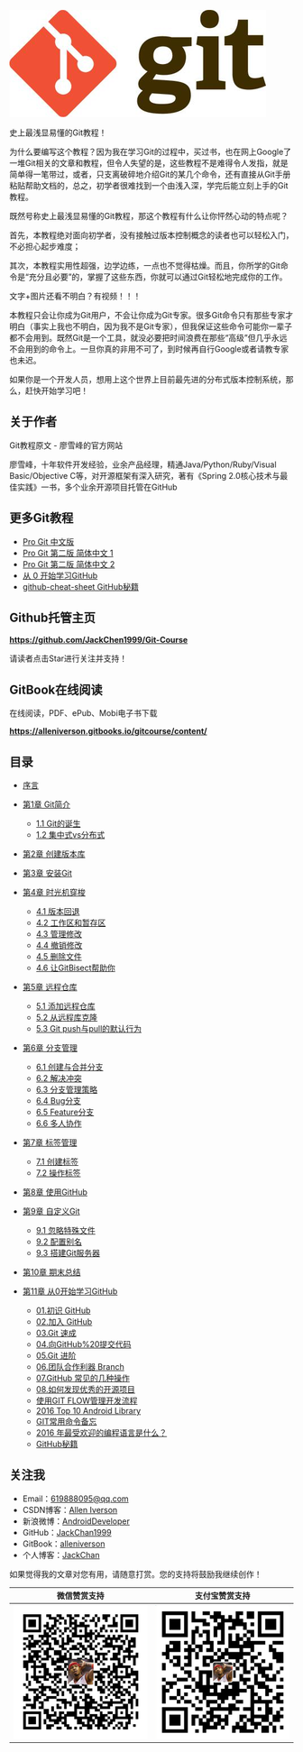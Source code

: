 ![git](assets/git0.jpg)

史上最浅显易懂的Git教程！

为什么要编写这个教程？因为我在学习Git的过程中，买过书，也在网上Google了一堆Git相关的文章和教程，但令人失望的是，这些教程不是难得令人发指，就是简单得一笔带过，或者，只支离破碎地介绍Git的某几个命令，还有直接从Git手册粘贴帮助文档的，总之，初学者很难找到一个由浅入深，学完后能立刻上手的Git教程。

既然号称史上最浅显易懂的Git教程，那这个教程有什么让你怦然心动的特点呢？

首先，本教程绝对面向初学者，没有接触过版本控制概念的读者也可以轻松入门，不必担心起步难度；

其次，本教程实用性超强，边学边练，一点也不觉得枯燥。而且，你所学的Git命令是“充分且必要”的，掌握了这些东西，你就可以通过Git轻松地完成你的工作。

文字+图片还看不明白？有视频！！！

本教程只会让你成为Git用户，不会让你成为Git专家。很多Git命令只有那些专家才明白（事实上我也不明白，因为我不是Git专家），但我保证这些命令可能你一辈子都不会用到。既然Git是一个工具，就没必要把时间浪费在那些“高级”但几乎永远不会用到的命令上。一旦你真的非用不可了，到时候再自行Google或者请教专家也未迟。

如果你是一个开发人员，想用上这个世界上目前最先进的分布式版本控制系统，那么，赶快开始学习吧！

## 关于作者

Git教程原文 - 廖雪峰的官方网站

廖雪峰，十年软件开发经验，业余产品经理，精通Java/Python/Ruby/Visual Basic/Objective C等，对开源框架有深入研究，著有《Spring 2.0核心技术与最佳实践》一书，多个业余开源项目托管在GitHub

## 更多Git教程

- [Pro Git 中文版](https://alleniverson.gitbooks.io/gitcourse/content/https://www.gitbook.com/book/0532/progit/details)
- [Pro Git 第二版 简体中文 1](https://git-scm.com/book/zh/v2)
- [Pro Git 第二版 简体中文 2](https://alleniverson.gitbooks.io/gitcourse/content/https://www.gitbook.com/book/bingohuang/progit2/details)
- [从 0 开始学习GitHub](https://alleniverson.gitbooks.io/gitcourse/content/https://www.gitbook.com/book/stormzhang/learn-github-from-zero/details)
- [github-cheat-sheet GitHub秘籍](https://alleniverson.gitbooks.io/gitcourse/content/https://github.com/tiimgreen/github-cheat-sheet/blob/master/README.zh-cn.html)

## Github托管主页

**https://github.com/JackChen1999/Git-Course**

请读者点击Star进行关注并支持！

## GitBook在线阅读

在线阅读，PDF、ePub、Mobi电子书下载

**https://alleniverson.gitbooks.io/gitcourse/content/**

## 目录

* [序言](https://alleniverson.gitbooks.io/gitcourse/content/README.html)

* [第1章 Git简介](https://alleniverson.gitbooks.io/gitcourse/content/第1章%20Git简介/README.html)
  * [1.1 Git的诞生](https://alleniverson.gitbooks.io/gitcourse/content/第1章%20Git简介/Git的诞生.html)
  * [1.2 集中式vs分布式](https://alleniverson.gitbooks.io/gitcourse/content/第1章%20Git简介/集中式vs分布式.html)

* [第2章 创建版本库](https://alleniverson.gitbooks.io/gitcourse/content/第2章%20创建版本库/README.html)

* [第3章 安装Git](https://alleniverson.gitbooks.io/gitcourse/content/第3章%20安装Git/README.html)

* [第4章 时光机穿梭](https://alleniverson.gitbooks.io/gitcourse/content/第4章%20时光机穿梭/README.html)
  * [4.1 版本回退](https://alleniverson.gitbooks.io/gitcourse/content/第4章%20时光机穿梭/版本回退.html)
  * [4.2 工作区和暂存区](https://alleniverson.gitbooks.io/gitcourse/content/第4章%20时光机穿梭/工作区和暂存区.html)
  * [4.3 管理修改](https://alleniverson.gitbooks.io/gitcourse/content/第4章%20时光机穿梭/管理修改.html)
  * [4.4 撤销修改](https://alleniverson.gitbooks.io/gitcourse/content/第4章%20时光机穿梭/撤销修改.html)
  * [4.5 删除文件](https://alleniverson.gitbooks.io/gitcourse/content/第4章%20时光机穿梭/删除文件.html)
  * [4.6 让GitBisect帮助你](https://alleniverson.gitbooks.io/gitcourse/content/第4章%20时光机穿梭/让GitBisect帮助你.html)

* [第5章 远程仓库](https://alleniverson.gitbooks.io/gitcourse/content/第5章%20远程仓库/README.html)
  * [5.1 添加远程仓库](https://alleniverson.gitbooks.io/gitcourse/content/第5章%20远程仓库/添加远程仓库.html)
  * [5.2 从远程库克隆](https://alleniverson.gitbooks.io/gitcourse/content/第5章%20远程仓库/从远程库克隆.html)
  * [5.3 Git push与pull的默认行为](https://alleniverson.gitbooks.io/gitcourse/content/第5章%20远程仓库/push与pull的默认行为.html)

* [第6章 分支管理](https://alleniverson.gitbooks.io/gitcourse/content/第6章%20分支管理/README.html)
  * [6.1 创建与合并分支](https://alleniverson.gitbooks.io/gitcourse/content/第6章%20分支管理/创建与合并分支.html)
  * [6.2 解决冲突](https://alleniverson.gitbooks.io/gitcourse/content/第6章%20分支管理/解决冲突.html)
  * [6.3 分支管理策略](https://alleniverson.gitbooks.io/gitcourse/content/第6章%20分支管理/分支管理策略.html)
  * [6.4 Bug分支](https://alleniverson.gitbooks.io/gitcourse/content/第6章%20分支管理/Bug分支.html)
  * [6.5 Feature分支](https://alleniverson.gitbooks.io/gitcourse/content/第6章%20分支管理/Feature分支.html)
  * [6.6 多人协作](https://alleniverson.gitbooks.io/gitcourse/content/第6章%20分支管理/多人协作.html)

* [第7章 标签管理](https://alleniverson.gitbooks.io/gitcourse/content/第7章%20标签管理/README.html)
  * [7.1 创建标签](https://alleniverson.gitbooks.io/gitcourse/content/第7章%20标签管理/创建标签.html)
  * [7.2 操作标签](https://alleniverson.gitbooks.io/gitcourse/content/第7章%20标签管理/操作标签.html)

* [第8章 使用GitHub](https://alleniverson.gitbooks.io/gitcourse/content/第8章%20使用GitHub/README.html)

* [第9章 自定义Git](https://alleniverson.gitbooks.io/gitcourse/content/第9章%20自定义Git/README.html)
  * [9.1 忽略特殊文件](https://alleniverson.gitbooks.io/gitcourse/content/第9章%20自定义Git/忽略特殊文件.html)
  * [9.2 配置别名](https://alleniverson.gitbooks.io/gitcourse/content/第9章%20自定义Git/配置别名.html)
  * [9.3 搭建Git服务器](https://alleniverson.gitbooks.io/gitcourse/content/第9章%20自定义Git/搭建Git服务器.html)

* [第10章 期末总结](https://alleniverson.gitbooks.io/gitcourse/content/第10章%20期末总结/README.html)

* [第11章 从0开始学习GitHub](https://alleniverson.gitbooks.io/gitcourse/content/第11章%20GitHub/从0开始学习%20GitHub%20系列之%e3%80%8c序言%e3%80%8d.html)
  * [01.初识 GitHub](https://alleniverson.gitbooks.io/gitcourse/content/第11章%20GitHub/从0开始学习%20GitHub%20系列之%e3%80%8c01.初识%20GitHub%e3%80%8d.html)
  * [02.加入 GitHub](https://alleniverson.gitbooks.io/gitcourse/content/第11章%20GitHub/从0开始学习%20GitHub%20系列之%e3%80%8c02.加入%20GitHub%e3%80%8d.html)
  * [03.Git 速成](https://alleniverson.gitbooks.io/gitcourse/content/第11章%20GitHub/从0开始学习%20GitHub%20系列之%e3%80%8c03.Git%20速成%e3%80%8d.html)
  * [04.向GitHub%20提交代码](https://alleniverson.gitbooks.io/gitcourse/content/第11章%20GitHub/从0开始学习%20GitHub%20系列之%e3%80%8c04.向GitHub%20提交代码%e3%80%8d.html)
  * [05.Git 进阶](https://alleniverson.gitbooks.io/gitcourse/content/第11章%20GitHub/从0开始学习%20GitHub%20系列之%e3%80%8c05.Git%20进阶%e3%80%8d.html)
  * [06.团队合作利器 Branch](https://alleniverson.gitbooks.io/gitcourse/content/第11章%20GitHub/从0开始学习%20GitHub%20系列之%e3%80%8c06.团队合作利器%20Branch%e3%80%8d.html)
  * [07.GitHub 常见的几种操作](https://alleniverson.gitbooks.io/gitcourse/content/第11章%20GitHub/从0开始学习%20GitHub%20系列之%e3%80%8c07.GitHub%20常见的几种操作%e3%80%8d.html)
  * [08.如何发现优秀的开源项目](https://alleniverson.gitbooks.io/gitcourse/content/第11章%20GitHub/从0开始学习%20GitHub%20系列之%e3%80%8c08.如何发现优秀的开源项目%e3%80%8d.html)
  * [使用GIT FLOW管理开发流程](https://alleniverson.gitbooks.io/gitcourse/content/第11章%20GitHub/使用GIT%20FLOW管理开发流程.html)
  * [2016 Top 10 Android Library](https://alleniverson.gitbooks.io/gitcourse/content/第11章%20GitHub/2016%20Top%2010%20Android%20Library.html)
  * [GIT常用命令备忘](https://alleniverson.gitbooks.io/gitcourse/content/第11章%20GitHub/GIT常用命令备忘.html)
  * [2016 年最受欢迎的编程语言是什么？](https://alleniverson.gitbooks.io/gitcourse/content/第11章%20GitHub/2016%20年最受欢迎的编程语言是什么？.html)
  * [GitHub秘籍](https://alleniverson.gitbooks.io/gitcourse/content/第11章%20GitHub/GitHub秘籍.html)

## 关注我

- Email：<619888095@qq.com>
- CSDN博客：[Allen Iverson](http://blog.csdn.net/axi295309066)
- 新浪微博：[AndroidDeveloper](http://weibo.com/u/1848214604?topnav=1&wvr=6&topsug=1&is_all=1)
- GitHub：[JackChan1999](https://github.com/JackChan1999)
- GitBook：[alleniverson](https://www.gitbook.com/@alleniverson)
- 个人博客：[JackChan](https://jackchan1999.github.io/)

如果觉得我的文章对您有用，请随意打赏。您的支持将鼓励我继续创作！

|                  微信赞赏支持                  |                 支付宝赞赏支持                  |
| :--------------------------------------: | :--------------------------------------: |
| <img src="assets/weixin.png" width="300" /> | <img src="assets/支付宝.jpg" width="300" /> |
